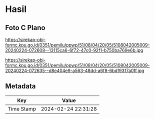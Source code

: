 # Hasil

## Foto C Plano

https://sirekap-obj-formc.kpu.go.id/0351/pemilu/ppwp/51/08/04/20/05/5108042005009-20240224-072608--13115ca6-6f72-47c0-92f1-b750ba769e6b.jpg

https://sirekap-obj-formc.kpu.go.id/0351/pemilu/ppwp/51/08/04/20/05/5108042005009-20240224-072635--d8e404e9-a563-48dd-a6f8-6bdf9317a0ff.jpg


## Metadata

| Key        | Value               |
| ---------- | ------------------- |
| Time Stamp | 2024-02-24 22:31:28 |



